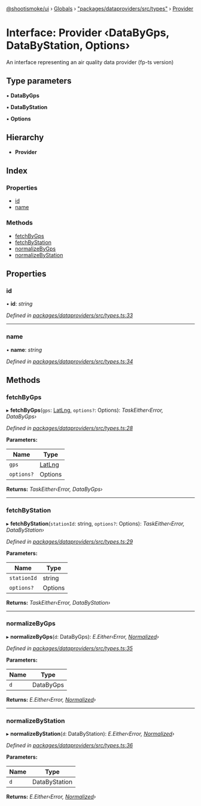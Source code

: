 [@shootismoke/ui](../README.md) › [Globals](../globals.md) › ["packages/dataproviders/src/types"](../modules/_packages_dataproviders_src_types_.md) › [Provider](_packages_dataproviders_src_types_.provider.md)

# Interface: Provider ‹**DataByGps, DataByStation, Options**›

An interface representing an air quality data provider (fp-ts version)

## Type parameters

▪ **DataByGps**

▪ **DataByStation**

▪ **Options**

## Hierarchy

* **Provider**

## Index

### Properties

* [id](_packages_dataproviders_src_types_.provider.md#id)
* [name](_packages_dataproviders_src_types_.provider.md#name)

### Methods

* [fetchByGps](_packages_dataproviders_src_types_.provider.md#fetchbygps)
* [fetchByStation](_packages_dataproviders_src_types_.provider.md#fetchbystation)
* [normalizeByGps](_packages_dataproviders_src_types_.provider.md#normalizebygps)
* [normalizeByStation](_packages_dataproviders_src_types_.provider.md#normalizebystation)

## Properties

###  id

• **id**: *string*

*Defined in [packages/dataproviders/src/types.ts:33](https://github.com/shootismoke/common/blob/af8195a/packages/dataproviders/src/types.ts#L33)*

___

###  name

• **name**: *string*

*Defined in [packages/dataproviders/src/types.ts:34](https://github.com/shootismoke/common/blob/af8195a/packages/dataproviders/src/types.ts#L34)*

## Methods

###  fetchByGps

▸ **fetchByGps**(`gps`: [LatLng](_packages_dataproviders_src_types_.latlng.md), `options?`: Options): *TaskEither‹Error, DataByGps›*

*Defined in [packages/dataproviders/src/types.ts:28](https://github.com/shootismoke/common/blob/af8195a/packages/dataproviders/src/types.ts#L28)*

**Parameters:**

Name | Type |
------ | ------ |
`gps` | [LatLng](_packages_dataproviders_src_types_.latlng.md) |
`options?` | Options |

**Returns:** *TaskEither‹Error, DataByGps›*

___

###  fetchByStation

▸ **fetchByStation**(`stationId`: string, `options?`: Options): *TaskEither‹Error, DataByStation›*

*Defined in [packages/dataproviders/src/types.ts:29](https://github.com/shootismoke/common/blob/af8195a/packages/dataproviders/src/types.ts#L29)*

**Parameters:**

Name | Type |
------ | ------ |
`stationId` | string |
`options?` | Options |

**Returns:** *TaskEither‹Error, DataByStation›*

___

###  normalizeByGps

▸ **normalizeByGps**(`d`: DataByGps): *E.Either‹Error, [Normalized](../modules/_packages_dataproviders_src_types_.md#normalized)›*

*Defined in [packages/dataproviders/src/types.ts:35](https://github.com/shootismoke/common/blob/af8195a/packages/dataproviders/src/types.ts#L35)*

**Parameters:**

Name | Type |
------ | ------ |
`d` | DataByGps |

**Returns:** *E.Either‹Error, [Normalized](../modules/_packages_dataproviders_src_types_.md#normalized)›*

___

###  normalizeByStation

▸ **normalizeByStation**(`d`: DataByStation): *E.Either‹Error, [Normalized](../modules/_packages_dataproviders_src_types_.md#normalized)›*

*Defined in [packages/dataproviders/src/types.ts:36](https://github.com/shootismoke/common/blob/af8195a/packages/dataproviders/src/types.ts#L36)*

**Parameters:**

Name | Type |
------ | ------ |
`d` | DataByStation |

**Returns:** *E.Either‹Error, [Normalized](../modules/_packages_dataproviders_src_types_.md#normalized)›*
